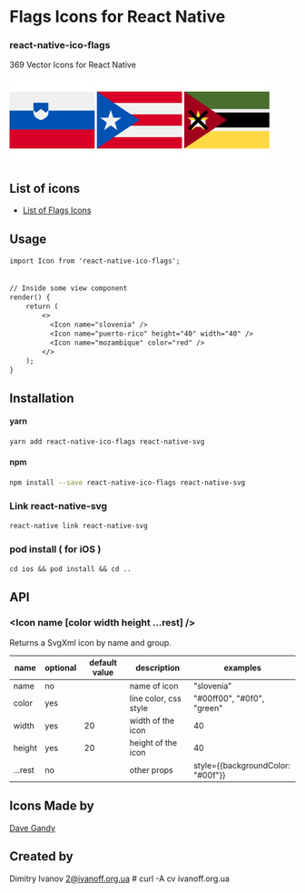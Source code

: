 # Flags Icons for React Native

### react-native-ico-flags

369 Vector Icons for React Native

<img src="./static/slovenia.png" alt="slovenia" width="150" height="150"> <img src="./static/puerto-rico.png" alt="puerto-rico" width="150" height="150"> <img src="./static/mozambique.png" alt="mozambique" width="150" height="150">

## List of icons

- [List of Flags Icons](http://ico.simpleness.org/pack/flags)

## Usage

```
import Icon from 'react-native-ico-flags';


// Inside some view component
render() {
    return (
        <>
          <Icon name="slovenia" />
          <Icon name="puerto-rico" height="40" width="40" />
          <Icon name="mozambique" color="red" />
        </>
    );
}

```

## Installation

#### yarn

```bash
yarn add react-native-ico-flags react-native-svg
```

#### npm

```bash
npm install --save react-native-ico-flags react-native-svg
```

### Link react-native-svg

```bash
react-native link react-native-svg
```

### pod install ( for iOS )

```
cd ios && pod install && cd ..
```

## API

### <Icon name [color width height ...rest] />

Returns a SvgXml icon by name and group.

 name | optional | default value | description | examples
------|----------|---------------|-------------|---------
name | no |  | name of icon | "slovenia"
color | yes | | line color, css style | "#00ff00", "#0f0", "green"
width | yes | 20 | width of the icon | 40
height | yes | 20 | height of the icon | 40
...rest | no | | other props | style={{backgroundColor: "#00f"}}

## Icons Made by

[Dave Gandy](https://www.flaticon.com/authors/dave-gandy)

## Created by

Dimitry Ivanov <2@ivanoff.org.ua> # curl -A cv ivanoff.org.ua
